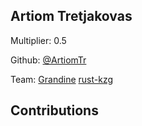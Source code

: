 ## Artiom Tretjakovas
Multiplier: 0.5

Github: [@ArtiomTr](https://github.com/ArtiomTr/)

Team: [Grandine](https://github.com/grandinetech/grandine) [rust-kzg](https://github.com/grandinetech/rust-kzg/)

## Contributions
